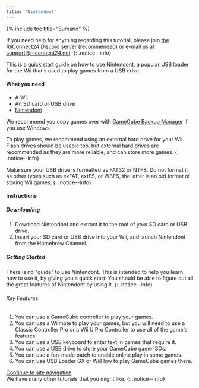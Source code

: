 ```yaml
---
title: "Nintendont"
---
```


{% include toc title="Sumário" %}

If you need help for anything regarding this tutorial, please join [the RiiConnect24 Discord server](https://discord.gg/rc24) (recommended) or [e-mail us at support@riiconnect24.net](mailto:support@riiconnect24.net).
{: .notice--info}

This is a quick start guide on how to use Nintendont, a popular USB loader for the Wii that's used to play games from a USB drive.

#### What you need

- A Wii
- An SD card or USB drive
- [Nintendont](https://hbb1.oscwii.org/hbb/Nintendont/Nintendont.zip)

We recommend you copy games over with [GameCube Backup Manager](https://github.com/AxionDrak/GameCube-Backup-Manager/releases) if you use Windows.

To play games, we recommend using an external hard drive for your Wii. Flash drives should be usable too, but external hard drives are recommended as they are more reliable, and can store more games.
{: .notice--info}

Make sure your USB drive is formatted as FAT32 or NTFS. Do not format it as other types such as exFAT, extFS, or WBFS, the latter is an old format of storing Wii games.
{: .notice--info}

#### Instructions

##### Downloading

1.  Download Nintendont and extract it to the root of your SD card or USB drive.
2.  Insert your SD card or USB drive into your Wii, and launch Nintendont from the Homebrew Channel.

##### Getting Started

There is no "guide" to use Nintendont. This is intended to help you learn how to use it, by giving you a quick start. You should be able to figure out all the great features of Nintendont by using it.
{: .notice--info}

###### Key Features

1. You can use a GameCube controller to play your games.
2. You can use a Wiimote to play your games, but you will need to use a Classic Controller Pro or a Wii U Pro Controller to use all of the game's features.
3. You can use a USB keyboard to enter text in games that require it.
4. You can use a USB drive to store your GameCube game ISOs.
5. You can use a fan-made patch to enable online play in some games.
6. You can use USB Loader GX or WiiFlow to play GameCube games there.

[Continue to site navigation](site-navigation)<br> We have many other tutorials that you might like.
{: .notice--info}
